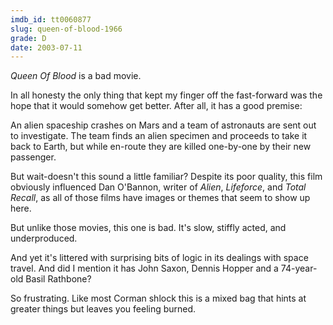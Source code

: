 ```yaml
---
imdb_id: tt0060877
slug: queen-of-blood-1966
grade: D
date: 2003-07-11
---
```


_Queen Of Blood_ is a bad movie.

In all honesty the only thing that kept my finger off the fast-forward was the hope that it would somehow get better. After all, it has a good premise:

An alien spaceship crashes on Mars and a team of astronauts are sent out to investigate. The team finds an alien specimen and proceeds to take it back to Earth, but while en-route they are killed one-by-one by their new passenger.

But wait-doesn't this sound a little familiar? Despite its poor quality, this film obviously influenced Dan O'Bannon, writer of <span data-imdb-id="tt0078748">_Alien_</span>, <span data-imdb-id="tt0089489">_Lifeforce_</span>, and <span data-imdb-id="tt0100802">_Total Recall_</a>, as all of those films have images or themes that seem to show up here.</p>

But unlike those movies, this one is bad. It's slow, stiffly acted, and underproduced.

And yet it's littered with surprising bits of logic in its dealings with space travel. And did I mention it has John Saxon, Dennis Hopper and a 74-year-old Basil Rathbone?

So frustrating. Like most Corman shlock this is a mixed bag that hints at greater things but leaves you feeling burned.
